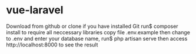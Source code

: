 # vue-laravel
Download from github or clone if you have installed Git
run$ composer install to require all neccessary libraries
copy file .env.example then change to .env and enter your database name,
run$ php artisan serve then access http://localhost:8000 to see the result
